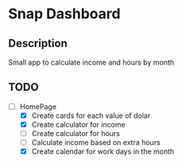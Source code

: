 # Snap Dashboard

## Description

Small app to calculate income and hours by month

## TODO

- [ ] HomePage
  - [x] Create cards for each value of dolar
  - [x] Create calculator for income
  - [ ] Create calculator for hours
  - [ ] Calculate income based on extra hours
  - [x] Create calendar for work days in the month
